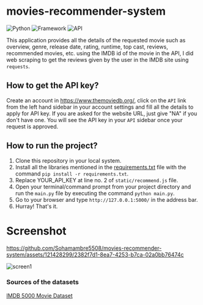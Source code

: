 # movies-recommender-system


![Python](https://img.shields.io/badge/Python-3.10-blueviolet)
![Framework](https://img.shields.io/badge/Framework-Streamlit-red)
![API](https://img.shields.io/badge/API-TMDB-fcba03)


This application provides all the details of the requested movie such as overview, genre, release date, rating, runtime, top cast, reviews, recommended movies, etc.
using the IMDB id of the movie in the API, I did web scraping to get the reviews given by the user in the IMDB site using `requests`.

## How to get the API key?

Create an account in https://www.themoviedb.org/, click on the `API` link from the left hand sidebar in your account settings and fill all the details to apply for API key. If you are asked for the website URL, just give "NA" if you don't have one. You will see the API key in your `API` sidebar once your request is approved.

## How to run the project?

1. Clone this repository in your local system.
2. Install all the libraries mentioned in the [requirements.txt](https://github.com/kishan0725/The-Movie-Cinema/blob/master/requirements.txt) file with the command `pip install -r requirements.txt`.
3. Replace YOUR_API_KEY at line no. 2 of `static/recommend.js` file.
4. Open your terminal/command prompt from your project directory and run the `main.py` file by executing the command `python main.py`.
5. Go to your browser and type `http://127.0.0.1:5000/` in the address bar.
6. Hurray! That's it.

# Screenshot


https://github.com/Sohamambre5508/movies-recommender-system/assets/121428299/2382f7d1-8ea7-4253-b7ca-02a0bb76474c




![screen1](https://github.com/Sohamambre5508/movies-recommender-system/assets/121428299/efab7ebb-f466-401c-9c01-17cf58a74693)









### Sources of the datasets 

 [IMDB 5000 Movie Dataset](https://www.kaggle.com/carolzhangdc/imdb-5000-movie-dataset)
